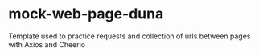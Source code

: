 # mock-web-page-duna
Template used to practice requests and collection of urls between pages with Axios and Cheerio
